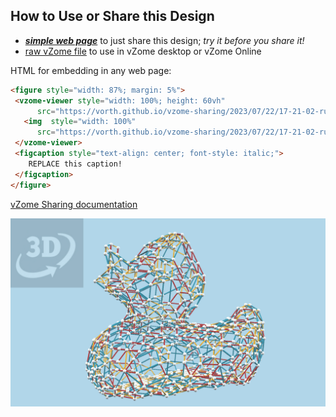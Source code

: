 
## How to Use or Share this Design

 - [***simple web page***](<https://vorth.github.io/vzome-sharing/2023/07/22/17-21-02-rubberduck/>) to just share this design; *try it before you share it!*
 - [raw vZome file](<https://raw.githubusercontent.com/vorth/vzome-sharing/main/2023/07/22/17-21-02-rubberduck/rubberduck.vZome>) to use in vZome desktop or vZome Online
 
 HTML for embedding in any web page:
 ```html
<figure style="width: 87%; margin: 5%">
  <vzome-viewer style="width: 100%; height: 60vh"
       src="https://vorth.github.io/vzome-sharing/2023/07/22/17-21-02-rubberduck/rubberduck.vZome" >
    <img  style="width: 100%"
       src="https://vorth.github.io/vzome-sharing/2023/07/22/17-21-02-rubberduck/rubberduck.png" >
  </vzome-viewer>
  <figcaption style="text-align: center; font-style: italic;">
     REPLACE this caption!
  </figcaption>
</figure>
 ```

[vZome Sharing documentation](https://vzome.github.io/vzome/sharing.html#how-it-works)

![Image](<rubberduck.png>)

